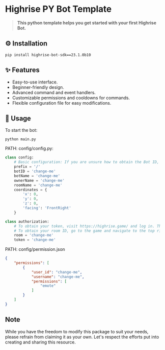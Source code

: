 # Highrise PY Bot Template

> **This python template helps you get started with your first Highrise Bot.**

## **⚙️ Installation** 
```
pip install highrise-bot-sdk==23.1.0b10
```

## **✨ Features**

- Easy-to-use interface.
- Beginner-friendly design.
- Advanced command and event handlers.
- Customizable permissions and cooldowns for commands.
- Flexible configuration file for easy modifications.


## **🎐 Usage**
To start the bot:
```
python main.py
```

PATH: config/config.py:
```py
class config:
    # Basic configuration: If you are unsure how to obtain the Bot ID, simply start the bot and it will be logged in the console.
    prefix = '/'
    botID = 'change-me'
    botName = 'change-me'
    ownerName = 'change-me'
    roomName = 'change-me'
    coordinates = {
        'x': 0,
        'y': 0,
        'z': 0,
        'facing': 'FrontRight'
    }

class authorization:
    # To obtain your token, visit https://highrise.game/ and log in. Then, go to the settings and create a new bot. Accept the terms and generate a token.
    # To obtain your room ID, go to the game and navigate to the top right corner where the player list is displayed. Click on "Share this room" and copy the ID.
    room = 'change-me'
    token = 'change-me'
```
PATH: config/permission.json
```json
{
    "permissions": [
        {
            "user_id": "change-me",
            "username": "change-me",
            "permissions": [
                "emote"
            ]
        }
    ]
}
```

## Note

While you have the freedom to modify this package to suit your needs, please refrain from claiming it as your own. Let's respect the efforts put into creating and sharing this resource.